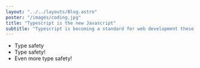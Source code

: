 ```yaml
---
layout: "../../layouts/Blog.astro"
poster: "/images/coding.jpg"
title: "Typescript is the new Javascript"
subtitle: "Typescript is becoming a standard for web development these days:"
---
```


- Type safety
- Type safety!
- Even more type safety!
